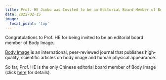 ```yaml
---
title: Prof. HE Jinbo was Invited to be an Editorial Board Member of Body Image, a Leading SSCI Journal in Clinical Psychology
date: 2022-02-15
image:
  focal_point: 'top'
---
```


Congratulations to Prof. HE for being invited to be an editorial board member of Body Image.

<!--more-->

[Body Image](https://www.sciencedirect.com/journal/body-image) is an international, peer-reviewed journal that publishes high-quality, scientific articles on body image and human physical appearance. 

So far, Prof. HE is the only Chinese editorial board member of Body Image (click [here](https://www.sciencedirect.com/journal/body-image/about/editorial-board) for details).
